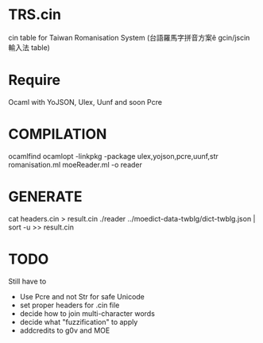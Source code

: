 TRS.cin
=======

cin table for Taiwan Romanisation System (台語羅馬字拼音方案ê gcin/jscin 輸入法 table)

Require
=======

Ocaml with YoJSON, Ulex, Uunf and soon Pcre

COMPILATION
===========

ocamlfind ocamlopt -linkpkg -package ulex,yojson,pcre,uunf,str romanisation.ml moeReader.ml -o reader

GENERATE
========

cat headers.cin > result.cin
./reader ../moedict-data-twblg/dict-twblg.json | sort -u >> result.cin

TODO
====
Still have to 
* Use Pcre and not Str for safe Unicode
* set proper headers for .cin file
* decide how to join multi-character words
* decide what "fuzzification" to apply
* addcredits to g0v and MOE
